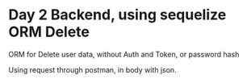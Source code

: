 # Day 2 Backend, using sequelize ORM Delete

ORM for Delete user data, without Auth and Token, or password hash

Using request through postman, in body with json.